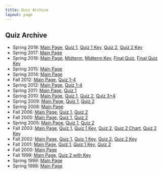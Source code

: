 ```yaml
---
title: Quiz Archive
layout: page
---
```


## Quiz Archive

<ul>
	<li>
		Spring 2018: 
		<a href="http://cbb752b18.gersteinlab.org/">Main Page</a>,
		<a href=http://files.gersteinlab.org/public-docs/2018/10.05/cbb752b18/cbb752b18_quiz1.docx>Quiz 1</a>, 
		<a href=http://files.gersteinlab.org/public-docs/2018/10.05/cbb752b18/cbb752b18_quiz2_key.docx>Quiz 1 Key</a>, 
		<a href=http://files.gersteinlab.org/public-docs/2018/10.05/cbb752b18/cbb752b18_quiz2.docx>Quiz 2</a>, 
		<a href=http://files.gersteinlab.org/public-docs/2018/10.05/cbb752b18/cbb752b18_quiz1_key.docx>Quiz 2 Key</a>
	</li>
	<li>
		Spring 2017: 
		<a href="http://cbb752b17.gersteinlab.org/">Main Page</a>
	</li>
	<li>
		Spring 2016: 
		<a href="http://cbb752b16.gersteinlab.org/">Main Page</a>, 
		<a href="http://archive.gersteinlab.org/docs/2016/03.23/2016_CBB752b_Midterm.pdf">Midterm</a>, 
		<a href="http://archive.gersteinlab.org/docs/2016/03.23/2016_CBB752b_Midterm_AnswerKey.pdf">Midterm Key</a>, 
		<a href="http://archive.gersteinlab.org/docs/2016/04.29/2016_CBB752b_FinalQuiz.pdf">Final Quiz</a>, 
		<a href="http://archive.gersteinlab.org/docs/2016/04.29/2016_CBB752b_FinalQuiz_AnswerKey.pdf">Final Quiz Key</a>
	</li>
	<li>
		Spring 2015: 
		<a href="http://cbb752b15.gersteinlab.org/">Main Page</a>
	</li>
	<li>
		Spring 2014: 
		<a href="http://info.gersteinlab.org/Cbb752b14">Main Page</a>
	</li>
	<li>
		Fall 2012: 
		<a href="http://info.gersteinlab.org/Cbb752a12">Main Page</a>, 
		<a href="http://archive.gersteinlab.org/cbb752a/cbb752a12_quizzes_anskeys.zip">Quiz 1-4</a></li>
	<li>
		Spring 2012: 
		<a href="http://info.gersteinlab.org/Cbb752b12">Main Page</a>, 
		<a href="http://archive.gersteinlab.org/cbb752a/b12quizzes.zip">Quiz 1-4</a>
	</li>
	<li>
		Spring 2011: 
		<a href="http://info.gersteinlab.org/Cbb752b11">Main Page</a>, 
		<a href="http://archive.gersteinlab.org/docs/2016/03.09/2011_JR_Quiz.docx">Quiz 1</a>
	</li>
	<li>
		Spring 2010: 
		<a href="http://www.gersteinlab.org/courses/452/10-spring/">Main Page</a>, 
		<a href="http://archive.gersteinlab.org/docs/2016/03.09/2010_CBB752_quiz1.pdf">Quiz 1</a>, 
		<a href="http://archive.gersteinlab.org/docs/2016/03.09/2010_CBB752_quiz2.doc">Quiz 2</a>, 
		<a href="http://archive.gersteinlab.org/docs/2016/03.09/2010_CBB752_quiz3-4.pdf">Quiz 3+4</a>
	</li>
	<li>
		Spring 2009: 
		<a href="http://www.gersteinlab.org/courses/452/09-spring/">Main Page</a>, 
		<a href="http://archive.gersteinlab.org/docs/2016/03.09/2009_CBB752_quiz1.pdf">Quiz 1</a>, 
		<a href="http://archive.gersteinlab.org/docs/2016/03.09/2009_CBB752_quiz2.pdf">Quiz 2</a>
	</li>
	<li>
		Spring 2008: 
		<a href="http://www.gersteinlab.org/courses/452/08-spring/">Main Page</a>
	</li>
	<li>
		Fall 2006: 
		<a href="http://www.gersteinlab.org/courses/452/06-fall/">Main Page</a>, 
		<a href="http://archive.gersteinlab.org/docs/2016/03.09/2006_quiz-1.v0.1.doc">Quiz 1</a>, 
		<a href="http://archive.gersteinlab.org/docs/2016/03.09/2006_quiz-2.doc">Quiz 2</a>
	</li>
	<li>
		Fall 2005: 
		<a href="http://www.gersteinlab.org/courses/452/05-fall/">Main Page</a>, 
		<a href="http://www.gersteinlab.org/courses/452/08-spring/bioinfo_quiz/2005_fall-quiz-1.doc">Quiz 1</a>, 
		<a href="http://www.gersteinlab.org/courses/452/08-spring/bioinfo_quiz/2005_fall-quiz-2.doc">Quiz 2</a>
	</li>
	<li>
		Spring 2005: 
		<a href="http://www.gersteinlab.org/courses/452/05-spr/">Main Page</a>, 
		<a href="http://www.gersteinlab.org/courses/452/08-spring/bioinfo_quiz/2005_spring-quiz-1.doc">Quiz 1</a>, 
		<a href="http://www.gersteinlab.org/courses/452/08-spring/bioinfo_quiz/2005_spring-quiz-2.doc">Quiz 2</a>
	</li>
	<li>
		Fall 2003: 
		<a href="http://bioinfo.mbb.yale.edu/mbb452a/2003/">Main Page</a>, 
		<a href="http://www.gersteinlab.org/courses/452/08-spring/bioinfo_quiz/2003_fall-quiz-1.doc">Quiz 1</a>, 
		<a href="http://www.gersteinlab.org/courses/452/08-spring/bioinfo_quiz/2003_fall-quiz-1.key.doc">Quiz 1 Key</a>, 
		<a href="http://www.gersteinlab.org/courses/452/08-spring/bioinfo_quiz/2003_fall-quiz-2.doc">Quiz 2</a>, 
		<a href="http://www.gersteinlab.org/courses/452/08-spring/bioinfo_quiz/2003_fall-quiz-2.chart.pdf">Quiz 2 Chart</a>, 
		<a href="http://www.gersteinlab.org/courses/452/08-spring/bioinfo_quiz/2003_fall-quiz-2.key.doc">Quiz 2 Key</a>
	</li>
	<li>
		Fall 2002: 
		<a href="http://bioinfo.mbb.yale.edu/mbb452a/2002/">Main Page</a>,
		<a href="http://www.gersteinlab.org/courses/452/08-spring/bioinfo_quiz/2002_fall-quiz-1.doc">Quiz 1</a>, 
		<a href="http://www.gersteinlab.org/courses/452/08-spring/bioinfo_quiz/2002_fall-quiz-1.key.tif">Quiz 1 Key</a>, 
		<a href="http://www.gersteinlab.org/courses/452/08-spring/bioinfo_quiz/2002_fall-quiz-2.doc">Quiz 2</a>, 
		<a href="http://www.gersteinlab.org/courses/452/08-spring/bioinfo_quiz/2002_fall-quiz-2.key.tif">Quiz 2 Key</a>
	</li>
	<li>
		Fall 2001: 
		<a href="http://bioinfo.mbb.yale.edu/mbb452a/2001/">Main Page</a>, 
		<a href="http://www.gersteinlab.org/courses/452/08-spring/bioinfo_quiz/2001_fall-quiz-1.doc">Quiz 1</a>, 
		<a href="http://www.gersteinlab.org/courses/452/08-spring/bioinfo_quiz/2001_fall-quiz-1.key.doc">Quiz 1 Key</a>, 
		<a href="http://www.gersteinlab.org/courses/452/08-spring/bioinfo_quiz/2001_fall-quiz-2.doc">Quiz 2</a></li>
	<li>
		Fall 2000: 
		<a href="http://bioinfo.mbb.yale.edu/mbb452a/2000/">Main Page</a>
	</li>
	<li>
		Fall 1999: 
		<a href="http://bioinfo.mbb.yale.edu/mbb452a/index-1999.html">Main Page</a>, 
		<a href="http://www.gersteinlab.org/courses/452/08-spring/bioinfo_quiz/1999_fall-quiz-2.with.key.doc">Quiz 2 with Key</a>
	</li>
	<li>
		Spring 1999: 
		<a href="http://bioinfo.mbb.yale.edu/mbb447b-99/">Main Page</a>
	</li>
	<li>
		Spring 1998: 
		<a href="http://bioinfo.mbb.yale.edu/course/">Main Page</a>
	</li>
</ul>
